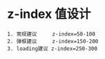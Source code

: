 

z-index 值设计
===

```
1. 常规建议     z-index=50-100
2. 弹框建议     z-index=150-200
3. loading建议 z-index=250-300
```
